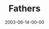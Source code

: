 ---
layout: message
category: message
series: "Supermodels"
title: "Fathers"
date: 2003-06-14-00-00
message_id: 219
audio: "http://s3.amazonaws.com/crossroads-media/message/audio/Supermodels_06-15-03_Fathers.mp3"
audio-duration: "35:32"
explicit: false
---